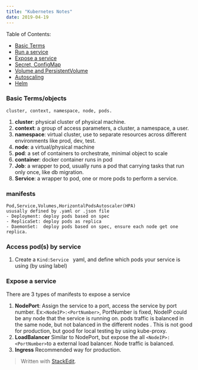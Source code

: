 ```yaml
---
title: "Kubernetes Notes"
date: 2019-04-19
---
```

Table of Contents:
* [Basic Terms]()
* [Run a service]()
* [Expose a service]() 
* [Secret, ConfigMap]() 
* [Volume and PersistentVolume ]() 
* [Autoscaling]()
* [Helm]()

###  Basic Terms/objects
	cluster, context, namespace, node, pods.
1. **cluster**: physical cluster of physical machine.
2. **context**: a group of access parameters,  a cluster, a namespace, a user.
3. **namespace**: virtual cluster, use to separate resources across different environments like prod, dev, test.
4. **node**: a virtual/physical machine
5. **pod**: a set of containers to orchestrate, minimal object to scale
6. **container**: docker container runs in pod
7. **Job**: a wrapper to pod, usually runs a pod that carrying tasks that run only once, like db migration.
8. **Service**: a wrapper to pod, one or more pods to perform a service.
### 

### manifests
	Pod,Service,Volumes,HorizontalPodsAutoscaler(HPA)
	ususally defined by .yaml or .json file
	- Deployment: deploy pods based on spec
	- ReplicaSet: deploy pods as replica 
	- DaemonSet:  deploy pods based on spec, ensure each node get one replica.


### Access pod(s) by service
1. Create a ```Kind:Service ``` yaml, and define which pods your service is using (by using label)

### Expose a service
There are 3 types of manifests to expose a service
1. **NodePort**:  Assign the service to a port, access the service by port number. Ex:```<NodeIP>:<PortNumber>```, PortNumber is fixed, NodeIP could be any node that the service is running on. pods traffic is balanced in the same node, but not balanced in the different nodes . This is not good for production, but good for local testing by using kube-proxy.
3. **LoadBalancer** Similar to NodePort, but expose the all ```<NodeIP>:<PortNumber>```to a external load balancer. Node traffic is balanced.
4. **Ingress** Recommended way for production. 
> Written with [StackEdit](https://stackedit.io/).
<!--stackedit_data:
eyJoaXN0b3J5IjpbODc1NzY4MTc5XX0=
-->